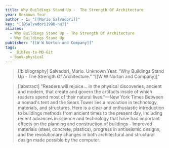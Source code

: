 ```yaml
---
title: Why Buildings Stand Up -  The Strength Of Architecture
year: Unknown Year
author - 1: "[[Mario Salvadori]]"
key: "[[@Salvadori1980-nu]]"
aliases:
  - Why Buildings Stand Up - The Strength Of Architecture
  - Why Buildings Stand Up
publisher: "[[W W Norton and Company]]"
tags:
  - _BibTex-to-MD-Git
  - Book-physical
---
```


> [!bibliography]
> Salvadori, Mario. Unknown Year. “Why Buildings Stand Up -  The Strength Of Architecture.” "[[W W Norton and Company]]"

> [!abstract]
> "Readers will rejoice... in the physical discoveries, ancient and modern, that create and govern the artifacts inside of which readers spend most of their natural lives."—New York Times Between a nomad's tent and the Sears Tower lies a revolution in technology, materials, and structures. Here is a clear and enthusiastic introduction to buildings methods from ancient times to the present day, including recent advances in science and technology that have had important effects on the planning and construction of buildings -  improved materials (steel, concrete, plastics), progress in antiseismic designs, and the revolutionary changes in both architectural and structural design made possible by the computer.